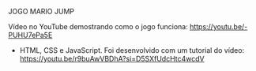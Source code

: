 JOGO MARIO JUMP 

Vídeo no YouTube demostrando como o jogo funciona: https://youtu.be/-PUHU7ePa5E

- HTML, CSS e JavaScript. 
Foi desenvolvido com um tutorial do vídeo: https://youtu.be/r9buAwVBDhA?si=D5SXfUdcHtc4wcdV
